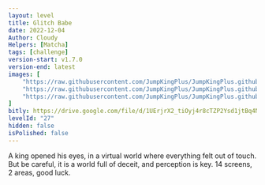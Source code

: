 ```yaml
---
layout: level
title: Glitch Babe
date: 2022-12-04
Author: Cloudy
Helpers: [Matcha]
tags: [challenge]
version-start: v1.7.0
version-end: latest
images: [
    "https://raw.githubusercontent.com/JumpKingPlus/JumpKingPlus.github.io/www/images/workshop/levels/ws27-banner.png",
    "https://raw.githubusercontent.com/JumpKingPlus/JumpKingPlus.github.io/www/images/workshop/levels/ws27-2.png",
    "https://raw.githubusercontent.com/JumpKingPlus/JumpKingPlus.github.io/www/images/workshop/levels/ws27-3.png"
]
bitly: https://drive.google.com/file/d/1UErjrX2_tiOyj4r8cTZP2Ysd1jtBq4NF/view?usp=share_link
levelId: "27"
hidden: false
isPolished: false
---
```


A king opened his eyes, in a virtual world where everything felt out of touch. But be careful, it is a world full of deceit, and perception is key. 14 screens, 2 areas, good luck.

